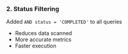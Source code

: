 ### 2. Status Filtering

Added `AND status = 'COMPLETED'` to all queries

- Reduces data scanned
- More accurate metrics
- Faster execution
